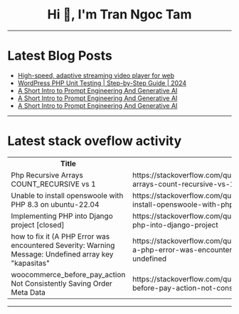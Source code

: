 <h1 align="center">Hi 👋, I'm Tran Ngoc Tam</h1>

---

# Latest Blog Posts 
<!-- BLOG-POST-LIST:START -->
- [High-speed, adaptive streaming video player for web](https://dev.to/ahmetilhn/high-speed-adaptive-streaming-video-player-for-web-2ld2)
- [WordPress PHP Unit Testing | Step-by-Step Guide | 2024](https://dev.to/adeleyeayodeji/wordpress-php-unit-testing-step-by-step-guide-2024-1a1l)
- [A Short Intro to Prompt Engineering And Generative AI](https://dev.to/paraspanchal/a-short-intro-to-prompt-engineering-and-generative-ai-1gnk)
- [A Short Intro to Prompt Engineering And Generative AI](https://dev.to/paraspanchal/a-short-intro-to-prompt-engineering-and-generative-ai-2n8b)
- [A Short Intro to Prompt Engineering And Generative AI](https://dev.to/paraspanchal/a-short-intro-to-prompt-engineering-and-generative-ai-2gi1)
<!-- BLOG-POST-LIST:END -->

---

# Latest stack oveflow activity
<table>
  <tr><th>Title</th><th>Link</th></tr>
  <!-- STACKOVERFLOW:START --><tr><td>Php Recursive Arrays COUNT_RECURSIVE vs 1</td><td>https://stackoverflow.com/questions/78655511/php-recursive-arrays-count-recursive-vs-1</td></tr><tr><td>Unable to install openswoole with PHP 8.3 on ubuntu-22.04</td><td>https://stackoverflow.com/questions/78655473/unable-to-install-openswoole-with-php-8-3-on-ubuntu-22-04</td></tr><tr><td>Implementing PHP into Django project [closed]</td><td>https://stackoverflow.com/questions/78655436/implementing-php-into-django-project</td></tr><tr><td>how to fix it &lpar;A PHP Error was encountered Severity: Warning Message: Undefined array key &quot;kapasitas&quot;</td><td>https://stackoverflow.com/questions/78655388/how-to-fix-it-a-php-error-was-encountered-severity-warning-message-undefined</td></tr><tr><td>woocommerce_before_pay_action Not Consistently Saving Order Meta Data</td><td>https://stackoverflow.com/questions/78655372/woocommerce-before-pay-action-not-consistently-saving-order-meta-data</td></tr><!-- STACKOVERFLOW:END -->
</table>

---


